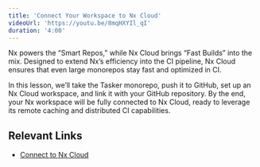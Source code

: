 ```yaml
---
title: 'Connect Your Workspace to Nx Cloud'
videoUrl: 'https://youtu.be/8mqHXYIl_qI'
duration: '4:00'
---
```


Nx powers the “Smart Repos,” while Nx Cloud brings “Fast Builds” into the mix. Designed to extend Nx’s efficiency into the CI pipeline, Nx Cloud ensures that even large monorepos stay fast and optimized in CI.

In this lesson, we’ll take the Tasker monorepo, push it to GitHub, set up an Nx Cloud workspace, and link it with your GitHub repository. By the end, your Nx workspace will be fully connected to Nx Cloud, ready to leverage its remote caching and distributed CI capabilities.

## Relevant Links

- [Connect to Nx Cloud](/docs/guides/nx-cloud/setup-ci)
